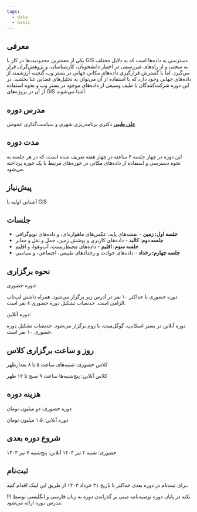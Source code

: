 ```yaml
---
tags:
  - data
  - basic
---
```

## معرفی
یکی از معمترین محدودیت‌ها در کار با GIS دسترسی به داده‌ها است که به دلایل مختلف به سختی و از راه‌های غیررسمی در اختیار دانشجویان، کارشناسان، و پژوهش‌گران قرار می‌گیرد. اما با گسترش قرارگیری داده‌های مکانی جهانی در بستر وب گنجینه ارزشمند از داده‌های جهانی وجود دارد که با استفاده از آن می‌توان به تحلیل‌های فضایی غنا بخشید. در این دوره شرکت‌کنندگان با طیف وسیعی از داده‌های موجود در بستر وب و نحوه استفاده از آن در پروژه‌های GIS آشنا می‌شوند.

## مدرس دوره
[**علی طیبی**](https://github.com/alitayebi)
دکتری برنامه‌ریزی شهری و سیاست‌گذاری عمومی


## مدت دوره
این دوره در چهار جلسه ۳ ساعته در چهار هفته تعریف شده است، که در هر جلسه به نحوه دسترسی و استفاده از داده‌های مکانی در حوزه‌های مرتبط با یک حوزه پرداخته می‌شود.

## پیش‌نیاز
آشنایی اولیه با GIS

## جلسات
- **جلسه اول: زمین** - نقشه‌های پایه، عکس‌های ماهواره‌ای، و داده‌های توپوگرافی
- **جلسه دوم: کالبد** - داده‌های کاربری و پوشش زمین، حمل و نقل و معابر
- **جلسه سوم: اقلیم** - داده‌‌های محیط‌زیست، آب‌وهوا، و اقلیم
- **جلسه چهارم: رخداد** - داده‌های حوادث و رخدادهای طبیعی، اجتماعی، و سیاسی

## نحوه برگزاری
دوره حضوری:

دوره حضوری با حداکثر ۱۰ نفر در آدرس زیر برگزار می‌شود. همراه داشتن لپ‌تاپ الزامی است. حدنصاب تشکیل دوره حضوری ۸ نفر است.

دوره آنلاین: 

دوره آنلاین در بستر اسکایپ، گوگل‌میت، یا زوم برگزار می‌شود. حدنصاب تشکیل دوره حضوری ۱۰ نفر است.

## روز و ساعت برگزاری کلاس

کلاس حضوری: شنبه‌های ساعت ۵ تا ۸ بعدازظهر

کلاس آنلاین: پنج‌شنبه‌ها ساعت ۹ صبح تا ۱۲ ظهر


## هزینه دوره
دوره حضوری: دو میلیون تومان

دوره آنلاین: ۱.۵ میلیون تومان


## شروع دوره بعدی
حضوری: شنبه ۲ تیر ۱۴۰۳
آنلاین: پنج‌شنبه ۷ تیر ۱۴۰۳
## ثبت‌نام
برای ثبت‌نام در دوره بعدی حداکثر تا تاریخ ۳۱ خرداد ۱۴۰۳ از طریق این لینک اقدام کنید.

!!! نکته
    در پایان دوره توصیه‌نامه مبنی بر گذراندن دوره به زبان فارسی و انگلیسی توسط مدرس دوره ارائه می‌شود.

